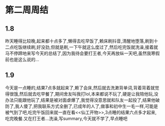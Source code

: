# 第二周周结

## 1.8
  昨天睡得比较晚,起来都十点多了,懒得去吃早饭了,赖床刷抖音,清醒地堕落,刷到十二点吃饭继续刷,好没劲,但就是刷,一下午就这么度过了,然后吃完饭就洗澡,接着就马不停蹄地来写今天的总结了,因为我待会要打王者,今天再放纵一天吧,虽然我寒假前也是这么说的...
## 1.9
  今天是一点睡的,结果7点多就起来了,赖了会床,然后就去洗漱背单词,背着背着就觉得很饿,然后就去吃早餐了,期间舍友叫我打lol,本来都说不玩了,硬是让我陪他玩,没办法只能跟他玩了,结果是被对面虐爆了,我觉得没意思就和队友一起投了,结果他破防了,我人傻了,把我联系方式全删了,已成年的人了,做事和初中生一毛一样,可能是被气到了吧,吃完午饭回来就一直在看<<仙工开物>>,3点睡的结果六点多才起来,吃完晚餐.又在打王者...洗澡,写summary,今天就不学了,早点睡吧